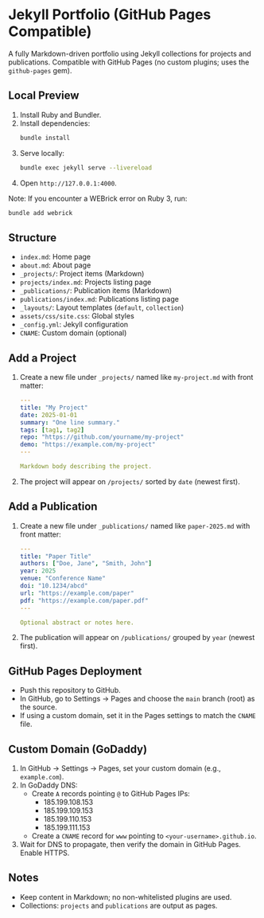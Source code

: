 # Jekyll Portfolio (GitHub Pages Compatible)

A fully Markdown-driven portfolio using Jekyll collections for projects and publications. Compatible with GitHub Pages (no custom plugins; uses the `github-pages` gem).

## Local Preview

1. Install Ruby and Bundler.
2. Install dependencies:
   ```bash
   bundle install
   ```
3. Serve locally:
   ```bash
   bundle exec jekyll serve --livereload
   ```
4. Open `http://127.0.0.1:4000`.

Note: If you encounter a WEBrick error on Ruby 3, run:
```bash
bundle add webrick
```

## Structure

- `index.md`: Home page
- `about.md`: About page
- `_projects/`: Project items (Markdown)
- `projects/index.md`: Projects listing page
- `_publications/`: Publication items (Markdown)
- `publications/index.md`: Publications listing page
- `_layouts/`: Layout templates (`default`, `collection`)
- `assets/css/site.css`: Global styles
- `_config.yml`: Jekyll configuration
- `CNAME`: Custom domain (optional)

## Add a Project

1. Create a new file under `_projects/` named like `my-project.md` with front matter:
   ```yaml
   ---
   title: "My Project"
   date: 2025-01-01
   summary: "One line summary."
   tags: [tag1, tag2]
   repo: "https://github.com/yourname/my-project"
   demo: "https://example.com/my-project"
   ---
   
   Markdown body describing the project.
   ```
2. The project will appear on `/projects/` sorted by `date` (newest first).

## Add a Publication

1. Create a new file under `_publications/` named like `paper-2025.md` with front matter:
   ```yaml
   ---
   title: "Paper Title"
   authors: ["Doe, Jane", "Smith, John"]
   year: 2025
   venue: "Conference Name"
   doi: "10.1234/abcd"
   url: "https://example.com/paper"
   pdf: "https://example.com/paper.pdf"
   ---
   
   Optional abstract or notes here.
   ```
2. The publication will appear on `/publications/` grouped by `year` (newest first).

## GitHub Pages Deployment

- Push this repository to GitHub.
- In GitHub, go to Settings → Pages and choose the `main` branch (root) as the source.
- If using a custom domain, set it in the Pages settings to match the `CNAME` file.

## Custom Domain (GoDaddy)

1. In GitHub → Settings → Pages, set your custom domain (e.g., `example.com`).
2. In GoDaddy DNS:
   - Create `A` records pointing `@` to GitHub Pages IPs:
     - 185.199.108.153
     - 185.199.109.153
     - 185.199.110.153
     - 185.199.111.153
   - Create a `CNAME` record for `www` pointing to `<your-username>.github.io`.
3. Wait for DNS to propagate, then verify the domain in GitHub Pages. Enable HTTPS.

## Notes

- Keep content in Markdown; no non-whitelisted plugins are used.
- Collections: `projects` and `publications` are output as pages.
